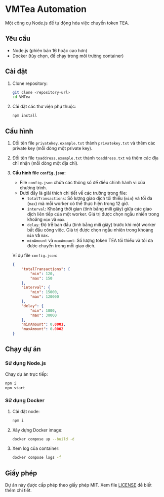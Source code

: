 # VMTea Automation

Một công cụ Node.js để tự động hóa việc chuyển token TEA.

## Yêu cầu

- Node.js (phiên bản 16 hoặc cao hơn)
- Docker (tùy chọn, để chạy trong môi trường container)

## Cài đặt

1. Clone repository:
   ```bash
   git clone <repository-url>
   cd VMTea
   ```

2. Cài đặt các thư viện phụ thuộc:
   ```bash
   npm install
   ```

## Cấu hình

1. Đổi tên file `privatekey.example.txt` thành `privatekey.txt` và thêm các private key (mỗi dòng một private key).
2. Đổi tên file `toaddress.example.txt` thành `toaddress.txt` và thêm các địa chỉ nhận (mỗi dòng một địa chỉ).
3. **Cấu hình file `config.json`:**
   - File `config.json` chứa các thông số để điều chỉnh hành vi của chương trình.
   - Dưới đây là giải thích chi tiết về các trường trong file:
     - `totalTransactions`: Số lượng giao dịch tối thiểu (`min`) và tối đa (`max`) mà mỗi worker có thể thực hiện trong 12 giờ.
     - `interval`: Khoảng thời gian (tính bằng mili giây) giữa các giao dịch liên tiếp của một worker. Giá trị được chọn ngẫu nhiên trong khoảng `min` và `max`.
     - `delay`: Độ trễ ban đầu (tính bằng mili giây) trước khi một worker bắt đầu công việc. Giá trị được chọn ngẫu nhiên trong khoảng `min` và `max`.
     - `minAmount` và `maxAmount`: Số lượng token TEA tối thiểu và tối đa được chuyển trong mỗi giao dịch.

   Ví dụ file `config.json`:
   ```json
   {
       "totalTransactions": {
           "min": 120,
           "max": 150
       },
       "interval": {
           "min": 15000,
           "max": 120000
       },
       "delay": {
           "min": 1000,
           "max": 30000
       },
       "minAmount": 0.0001,
       "maxAmount": 0.0002
   }
   ```

## Chạy dự án

### Sử dụng Node.js

Chạy dự án trực tiếp:
```bash
npm i
npm start
```

### Sử dụng Docker


1. Cài đặt node:
   ```bash
   npm i
   ```

1. Xây dựng Docker image:
   ```bash
   docker compose up --build -d
   ```

2. Xem log của container:
   ```bash
   docker compose logs -f
   ```

## Giấy phép

Dự án này được cấp phép theo giấy phép MIT. Xem file [LICENSE](LICENSE) để biết thêm chi tiết.
